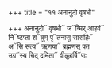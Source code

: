+++
title = "११ अनानुदो वृषभो"

+++
अनानुदो᳓ वृषभो᳓ ज᳓ग्मिर् आहवं᳓  
नि᳓ष्टप्ता श᳓त्रुम् पृ᳓तनासु सासहिः᳓  
अ᳓सि सत्य᳓ ऋणया᳓ ब्रह्मणस् पत  
उग्र᳓स्य चिद् दमिता᳓ वीळुहर्षि᳓णः